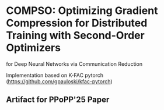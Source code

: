 # COMPSO: Optimizing Gradient Compression for Distributed Training with Second-Order Optimizers
for Deep Neural Networks via Communication Reduction

Implementation based on K-FAC pytorch (https://github.com/gpauloski/kfac-pytorch)

## Artifact for PPoPP'25 Paper

